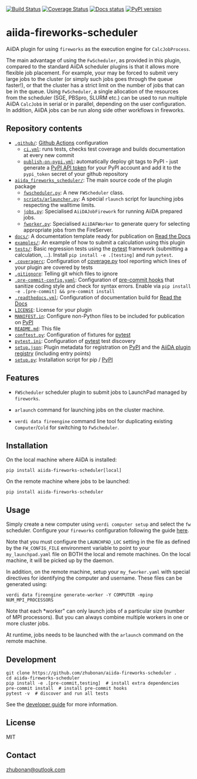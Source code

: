 [![Build Status](https://github.com/zhubonan/aiida-fireworks-scheduler/workflows/ci/badge.svg?branch=master)](https://github.com/zhubonan/aiida-fireworks-scheduler/actions)
[![Coverage Status](https://coveralls.io/repos/github/zhubonan/aiida-fireworks-scheduler/badge.svg?branch=master)](https://coveralls.io/github/zhubonan/aiida-fireworks-scheduler?branch=master)
[![Docs status](https://readthedocs.org/projects/aiida-fireworks-scheduler/badge)](http://aiida-fireworks-scheduler.readthedocs.io/)
[![PyPI version](https://badge.fury.io/py/aiida-fireworks-scheduler.svg)](https://badge.fury.io/py/aiida-fireworks-scheduler)

# aiida-fireworks-scheduler

AiiDA plugin for using `fireworks` as the execution engine for `CalcJobProcess`.

The main advantage of using the `FwScheduler`, as provided in this plugin, compared to the standard AiiDA scheduler plugins is that it allows more flexible job placement.
For example, your may be forced to submit very large jobs to the cluster (or simply such jobs goes through the queue faster!),
or that the cluster has a strict limit on the number of jobs that can be in the queue.
Using `FwScheduler`, a single allocation of the resources from the scheduler (SGE, PBSpro, SLURM etc.) can be used to run multiple AiiDA `CalcJob`s in serial or in parallel, depending on the user configuration.
In addition, AiiDA jobs can be run along side other workflows in fireworks.


## Repository contents

* [`.github/`](.github/): [Github Actions](https://github.com/features/actions) configuration
  * [`ci.yml`](.github/workflows/ci.yml): runs tests, checks test coverage and builds documentation at every new commit
  * [`publish-on-pypi.yml`](.github/workflows/publish-on-pypi.yml): automatically deploy git tags to PyPI - just generate a [PyPI API token](https://pypi.org/help/#apitoken) for your PyPI account and add it to the `pypi_token` secret of your github repository
* [`aiida_fireworks_scheduler/`](aiida_fireworks_scheduler/): The main source code of the plugin package
  * [`fwscheduler.py`](aiida_fireworks_scheduler/fwscheduler.py): A new `FWScheduler` class.
  * [`scripts/arlauncher.py`](aiida_fireworks_scheduler/scripts/arlaunch_run.py): A special `rlaunch` script for launching jobs respecting the walltime limits.
  * [`jobs.py`](aiida_fireworks_scheduler/jobs.py): Specialised `AiiDAJobFirework` for running AiiDA prepared jobs.
  * [`fworker.py`](aiida_fireworks_scheduler/fworker.py): Specialised `AiiDAFWorker` to generate query for selecting appropriate jobs from the FireServer.
* [`docs/`](docs/): A documentation template ready for publication on [Read the Docs](http://aiida-diff.readthedocs.io/en/latest/)
* [`examples/`](examples/): An example of how to submit a calculation using this plugin
* [`tests/`](tests/): Basic regression tests using the [pytest](https://docs.pytest.org/en/latest/) framework (submitting a calculation, ...). Install `pip install -e .[testing]` and run `pytest`.
* [`.coveragerc`](.coveragerc): Configuration of [coverage.py](https://coverage.readthedocs.io/en/latest) tool reporting which lines of your plugin are covered by tests
* [`.gitignore`](.gitignore): Telling git which files to ignore
* [`.pre-commit-config.yaml`](.pre-commit-config.yaml): Configuration of [pre-commit hooks](https://pre-commit.com/) that sanitize coding style and check for syntax errors. Enable via `pip install -e .[pre-commit] && pre-commit install`
* [`.readthedocs.yml`](.readthedocs.yml): Configuration of documentation build for [Read the Docs](https://readthedocs.org/)
* [`LICENSE`](LICENSE): License for your plugin
* [`MANIFEST.in`](MANIFEST.in): Configure non-Python files to be included for publication on [PyPI](https://pypi.org/)
* [`README.md`](README.md): This file
* [`conftest.py`](conftest.py): Configuration of fixtures for [pytest](https://docs.pytest.org/en/latest/)
* [`pytest.ini`](pytest.ini): Configuration of [pytest](https://docs.pytest.org/en/latest/) test discovery
* [`setup.json`](setup.json): Plugin metadata for registration on [PyPI](https://pypi.org/) and the [AiiDA plugin registry](https://aiidateam.github.io/aiida-registry/) (including entry points)
* [`setup.py`](setup.py): Installation script for pip / [PyPI](https://pypi.org/)

## Features

* `FWScheduler` scheduler plugin to submit jobs to LaunchPad managed by `fireworks`.

* `arlaunch` command for launching jobs on the cluster machine.

* `verdi data fireengine` command line tool for duplicating existing `Computer`/`Cold` for switching to `FwScheduler`.

## Installation

On the local machine where AiiDA is installed:

```shell
pip install aiida-fireworks-scheduler[local]
```

On the remote machine where jobs to be launched:

```shell
pip install aiida-fireworks-scheduler
```

## Usage

Simply create a new computer using `verdi computer setup` and select the `fw` scheduler.
Configure your `fireworks` configuration following the guide [here](https://materialsproject.github.io/fireworks/config_tutorial.html).

Note that you must configure the `LAUNCHPAD_LOC` setting in the file as defined by the `FW_CONFIG_FILE` environment variable to point to your `my_launchpad.yaml` file on BOTH the local and remote machines. On the local machine, it will be picked up by the daemon.

In addition, on the remote machine, setup your `my_fworker.yaml` with special directives for identifying the computer and username. These files can be generated using:

```shell
verdi data fireengine generate-worker -Y COMPUTER -mpinp NUM_MPI_PROCESSORS
```

Note that each *worker" can only launch jobs of a particular size (number of MPI processors). But you can always combine multiple workers in one or more cluster jobs.

At runtime, jobs needs to be launched with the `arlaunch` command on the remote machine.

## Development

```shell
git clone https://github.com/zhubonan/aiida-fireworks-scheduler .
cd aiida-fireworks-scheduler
pip install -e .[pre-commit,testing]  # install extra dependencies
pre-commit install  # install pre-commit hooks
pytest -v  # discover and run all tests
```

See the [developer guide](http://aiida-fireworks-scheduler.readthedocs.io/en/latest/developer_guide/index.html) for more information.

## License

MIT

## Contact

zhubonan@outlook.com

